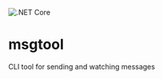 ![.NET Core](https://github.com/rivms/msgtool/workflows/.NET%20Core/badge.svg)
# msgtool
CLI tool for sending and watching messages
